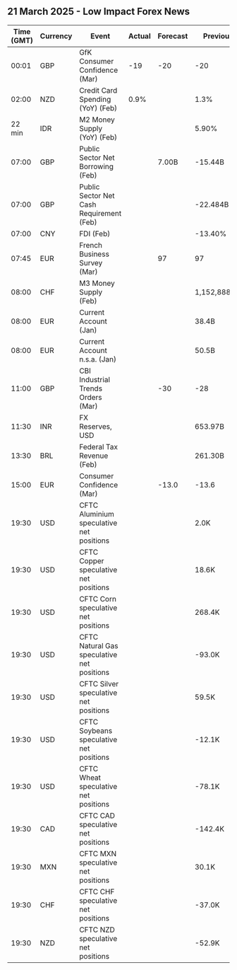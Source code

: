 ## 21 March 2025 - Low Impact Forex News

| Time (GMT) | Currency | Event | Actual | Forecast | Previous |
|------|----------|-------|--------|----------|----------|
| 00:01 | GBP | GfK Consumer Confidence (Mar) | -19 | -20 | -20 |
| 02:00 | NZD | Credit Card Spending (YoY) (Feb) | 0.9% |  | 1.3% |
| 22 min | IDR | M2 Money Supply (YoY) (Feb) |  |  | 5.90% |
| 07:00 | GBP | Public Sector Net Borrowing (Feb) |  | 7.00B | -15.44B |
| 07:00 | GBP | Public Sector Net Cash Requirement (Feb) |  |  | -22.484B |
| 07:00 | CNY | FDI (Feb) |  |  | -13.40% |
| 07:45 | EUR | French Business Survey (Mar) |  | 97 | 97 |
| 08:00 | CHF | M3 Money Supply (Feb) |  |  | 1,152,888.0B |
| 08:00 | EUR | Current Account (Jan) |  |  | 38.4B |
| 08:00 | EUR | Current Account n.s.a. (Jan) |  |  | 50.5B |
| 11:00 | GBP | CBI Industrial Trends Orders (Mar) |  | -30 | -28 |
| 11:30 | INR | FX Reserves, USD |  |  | 653.97B |
| 13:30 | BRL | Federal Tax Revenue (Feb) |  |  | 261.30B |
| 15:00 | EUR | Consumer Confidence (Mar) |  | -13.0 | -13.6 |
| 19:30 | USD | CFTC Aluminium speculative net positions |  |  | 2.0K |
| 19:30 | USD | CFTC Copper speculative net positions |  |  | 18.6K |
| 19:30 | USD | CFTC Corn speculative net positions |  |  | 268.4K |
| 19:30 | USD | CFTC Natural Gas speculative net positions |  |  | -93.0K |
| 19:30 | USD | CFTC Silver speculative net positions |  |  | 59.5K |
| 19:30 | USD | CFTC Soybeans speculative net positions |  |  | -12.1K |
| 19:30 | USD | CFTC Wheat speculative net positions |  |  | -78.1K |
| 19:30 | CAD | CFTC CAD speculative net positions |  |  | -142.4K |
| 19:30 | MXN | CFTC MXN speculative net positions |  |  | 30.1K |
| 19:30 | CHF | CFTC CHF speculative net positions |  |  | -37.0K |
| 19:30 | NZD | CFTC NZD speculative net positions |  |  | -52.9K |
